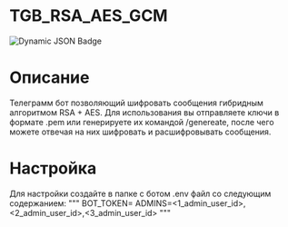 # TGB_RSA_AES_GCM

![Dynamic JSON Badge](https://img.shields.io/badge/dynamic/json?url=https%3A%2F%2Fghloc.vercel.app%2Fapi%2FZeragorn-ru%2Frsa_encode_bot%2Fbadge&query=message&style=flat-square&label=Lines)

# Описание

Телеграмм бот позволяющий шифровать сообщения гибридным алгоритмом RSA + AES. Для использования вы отправляете ключи в формате .pem или генерируете их командой /genereate, после чего можете отвечая на них шифровать и расшифровывать сообщения.

# Настройка

Для настройки создайте в папке с ботом .env файл со следующим содержанием:
"""
BOT_TOKEN=<token>
ADMINS=<1_admin_user_id>,<2_admin_user_id>,<3_admin_user_id>
"""
